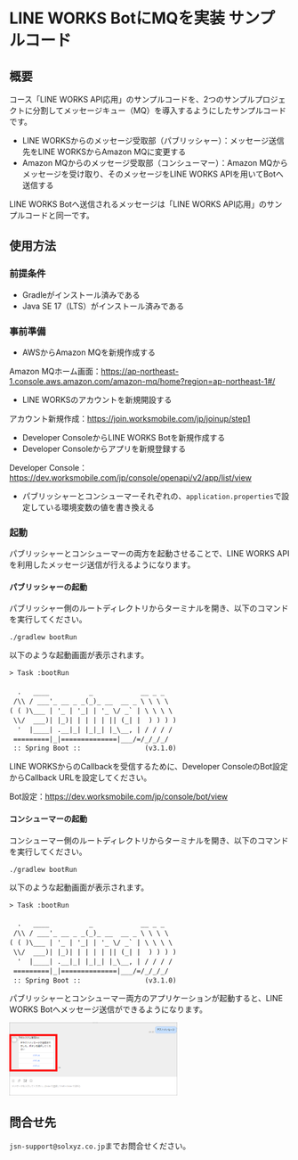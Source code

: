 # LINE WORKS BotにMQを実装 サンプルコード

## 概要

コース「LINE WORKS API応用」のサンプルコードを、2つのサンプルプロジェクトに分割してメッセージキュー（MQ）を導入するようにしたサンプルコードです。

- LINE WORKSからのメッセージ受取部（パブリッシャー）：メッセージ送信先をLINE WORKSからAmazon MQに変更する
- Amazon MQからのメッセージ受取部（コンシューマー）：Amazon MQからメッセージを受け取り、そのメッセージをLINE WORKS APIを用いてBotへ送信する

LINE WORKS Botへ送信されるメッセージは「LINE WORKS API応用」のサンプルコードと同一です。

## 使用方法

### 前提条件

- Gradleがインストール済みである
- Java SE 17（LTS）がインストール済みである

### 事前準備

- AWSからAmazon MQを新規作成する

Amazon MQホーム画面：<https://ap-northeast-1.console.aws.amazon.com/amazon-mq/home?region=ap-northeast-1#/>

- LINE WORKSのアカウントを新規開設する

アカウント新規作成：<https://join.worksmobile.com/jp/joinup/step1>

- Developer ConsoleからLINE WORKS Botを新規作成する
- Developer Consoleからアプリを新規登録する

Developer Console：<https://dev.worksmobile.com/jp/console/openapi/v2/app/list/view>

- パブリッシャーとコンシューマーそれぞれの、`application.properties`で設定している環境変数の値を書き換える

### 起動

パブリッシャーとコンシューマーの両方を起動させることで、LINE WORKS APIを利用したメッセージ送信が行えるようになります。

#### パブリッシャーの起動

パブリッシャー側のルートディレクトリからターミナルを開き、以下のコマンドを実行してください。

```shell
./gradlew bootRun
```

以下のような起動画面が表示されます。

```txt
> Task :bootRun

  .   ____          _            __ _ _
 /\\ / ___'_ __ _ _(_)_ __  __ _ \ \ \ \
( ( )\___ | '_ | '_| | '_ \/ _` | \ \ \ \
 \\/  ___)| |_)| | | | | || (_| |  ) ) ) )
  '  |____| .__|_| |_|_| |_\__, | / / / /
 =========|_|==============|___/=/_/_/_/
 :: Spring Boot ::                (v3.1.0)
```

LINE WORKSからのCallbackを受信するために、Developer ConsoleのBot設定からCallback URLを設定してください。

Bot設定：<https://dev.worksmobile.com/jp/console/bot/view>

#### コンシューマーの起動

コンシューマー側のルートディレクトリからターミナルを開き、以下のコマンドを実行してください。

```shell
./gradlew bootRun
```

以下のような起動画面が表示されます。

```txt
> Task :bootRun

  .   ____          _            __ _ _
 /\\ / ___'_ __ _ _(_)_ __  __ _ \ \ \ \
( ( )\___ | '_ | '_| | '_ \/ _` | \ \ \ \
 \\/  ___)| |_)| | | | | || (_| |  ) ) ) )
  '  |____| .__|_| |_|_| |_\__, | / / / /
 =========|_|==============|___/=/_/_/_/
 :: Spring Boot ::                (v3.1.0)
```

パブリッシャーとコンシューマー両方のアプリケーションが起動すると、LINE WORKS Botへメッセージ送信ができるようになります。

<img alt="通信完了" src="image/sample_bot_reply01.png" width="60%">

## 問合せ先

`jsn-support@solxyz.co.jp`までお問合せください。
